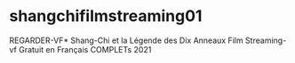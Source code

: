 # shangchifilmstreaming01
REGARDER-VF* Shang-Chi et la Légende des Dix Anneaux Film Streaming-vf Gratuit en Français COMPLETs 2021
